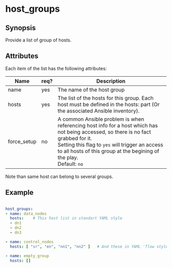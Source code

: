 # host_groups

## Synopsis

Provide a list of group of hosts.

## Attributes

Each item of the list has the following attributes:


Name|req?|Description
---|---|---
name|yes|The name of the host group
hosts|yes|The list of the hosts for this group. Each host must be defined in the hosts: part (Or the associated Ansible inventory).
force_setup|no|A common Ansible problem is when referencing host info for a host which has not being accessed, so there is no fact grabbed for it.<br>Setting this flag to `yes` will trigger an access to all hosts of this group at the begining of the play.<br>Default: `no`

Note than same host can belong to several groups.

## Example

```yaml

host_groups:
- name: data_nodes
  hosts:	# This host list in standart YAML style
  - dn1
  - dn2
  - dn3

- name: control_nodes
  hosts: [ "sr", "en", "nn1", "nn2" ]	# And these in YAML 'flow style

- name: empty_group
  hosts: []
 
```